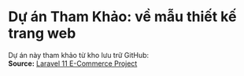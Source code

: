 # Dự án Tham Khảo: về mẫu thiết kế trang web

Dự án này tham khảo từ kho lưu trữ GitHub:  
**Source:** [Laravel 11 E-Commerce Project](https://github.com/surfsidemedia/Laravel-11-E-Commerce-Project)  
